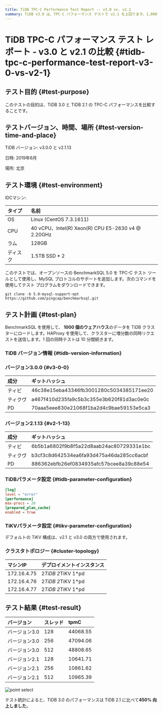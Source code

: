 ```yaml
---
title: TiDB TPC-C Performance Test Report -- v3.0 vs. v2.1
summary: TiDB v3.0 は、TPC-C パフォーマンス テストで v2.1 を上回ります。1,000 のウェアハウスで、v3.0 は v2.1 よりも 450% 高いパフォーマンスを達成しました。
---
```


# TiDB TPC-C パフォーマンス テスト レポート - v3.0 と v2.1 の比較 {#tidb-tpc-c-performance-test-report-v3-0-vs-v2-1}

## テスト目的 {#test-purpose}

このテストの目的は、TiDB 3.0 と TiDB 2.1 の TPC-C パフォーマンスを比較することです。

## テストバージョン、時間、場所 {#test-version-time-and-place}

TiDB バージョン: v3.0.0 と v2.1.13

日時: 2019年6月

場所: 北京

## テスト環境 {#test-environment}

IDCマシン:

| タイプ  | 名前                                                |
| :--- | :------------------------------------------------ |
| OS   | Linux (CentOS 7.3.1611)                           |
| CPU  | 40 vCPU、Intel(R) Xeon(R) CPU E5-2630 v4 @ 2.20GHz |
| ラム   | 128GB                                             |
| ディスク | 1.5TB SSD * 2                                     |

このテストでは、オープンソースの BenchmarkSQL 5.0 を TPC-C テスト ツールとして使用し、MySQL プロトコルのサポートを追加します。次のコマンドを使用してテスト プログラムをダウンロードできます。

```shell
git clone -b 5.0-mysql-support-opt https://github.com/pingcap/benchmarksql.git
```

## テスト計画 {#test-plan}

BenchmarkSQL を使用して、 **1000 個のウェアハウス**のデータを TiDB クラスターにロードします。HAProxy を使用して、クラスターに増分数の同時リクエストを送信します。1 回の同時テストは 10 分間続きます。

### TiDB バージョン情報 {#tidb-version-information}

### バージョン3.0.0 {#v3-0-0}

| 成分   | ギットハッシュ                                  |
| :--- | :--------------------------------------- |
| ティビ  | 46c38e15eba43346fb3001280c5034385171ee20 |
| ティクヴ | a467f410d235fa9c5b3c355e3b620f81d3ac0e0c |
| PD   | 70aaa5eee830e21068f1ba2d4c9bae59153e5ca3 |

### バージョン2.1.13 {#v2-1-13}

| 成分   | ギットハッシュ                                  |
| :--- | :--------------------------------------- |
| ティビ  | 6b5b1a6802f9b8f5a22d8aab24ac80729331e1bc |
| ティクヴ | b3cf3c8d642534ea6fa93d475a46da285cc6acbf |
| PD   | 886362ebfb26ef0834935afc57bcee8a39c88e54 |

### TiDBパラメータ設定 {#tidb-parameter-configuration}

```toml
[log]
level = "error"
[performance]
max-procs = 20
[prepared_plan_cache]
enabled = true
```

### TiKVパラメータ設定 {#tikv-parameter-configuration}

デフォルトの TiKV 構成は、v2.1 と v3.0 の両方で使用されます。

### クラスタトポロジー {#cluster-topology}

| マシンIP       | デプロイメントインスタンス      |
| :---------- | :----------------- |
| 172.16.4.75 | 2*TiDB 2*TiKV 1*pd |
| 172.16.4.76 | 2*TiDB 2*TiKV 1*pd |
| 172.16.4.77 | 2*TiDB 2*TiKV 1*pd |

## テスト結果 {#test-result}

| バージョン    | スレッド | tpmC     |
| :------- | :--- | :------- |
| バージョン3.0 | 128  | 44068.55 |
| バージョン3.0 | 256  | 47094.06 |
| バージョン3.0 | 512  | 48808.65 |
| バージョン2.1 | 128  | 10641.71 |
| バージョン2.1 | 256  | 10861.62 |
| バージョン2.1 | 512  | 10965.39 |

![point select](https://download.pingcap.com/images/docs/tpcc-2.1-3.0.png)

テスト統計によると、TiDB 3.0 のパフォーマンスは TiDB 2.1 に比べて**450% 向上しました**。
